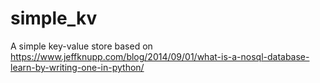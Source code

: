 # simple_kv
A simple key-value store based on https://www.jeffknupp.com/blog/2014/09/01/what-is-a-nosql-database-learn-by-writing-one-in-python/
